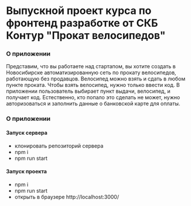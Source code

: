 # Выпускной проект курса по фронтенд разработке от СКБ Контур "Прокат велосипедов"

<h3>О приложении</h3>  

Представим, что вы работаете над стартапом, вы хотите создать в Новосибирске автоматизированную сеть по прокату велосипедов, работающую без продавцов. Велосипед можно взять и сдать в любом пункте проката. Чтобы взять велосипед, нужно только ввести код.
В приложении пользователь выбирает пункт выдачи, велосипед, и получает код. Естественно, кто попало это сделать не может, нужно авторизоваться и заполнить данные о банковской карте для оплаты.
  

<h3>О приложении</h3>  
<h4>Запуск сервера</h4>

- клонировать репозиторий сервера  
- npm i
- npm run start

<h4>Запуск проекта</h4>

- npm i
- npm run start
- открыть в браузере http://localhost:3000/


